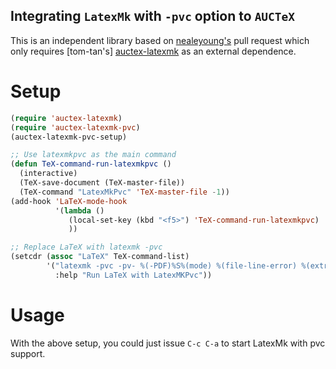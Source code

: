 ## Integrating `LatexMk` with `-pvc` option to `AUCTeX`

This is an independent library based on
[nealeyoung's](https://github.com/nealeyoung/auctex-latexmk) pull request which only
requires [tom-tan's] [auctex-latexmk](https://github.com/tom-tan/auctex-latexmk) as an
external dependence.

# Setup

``` lisp
(require 'auctex-latexmk)
(require 'auctex-latexmk-pvc)
(auctex-latexmk-pvc-setup)

;; Use latexmkpvc as the main command
(defun TeX-command-run-latexmkpvc ()
  (interactive)
  (TeX-save-document (TeX-master-file))
  (TeX-command "LatexMkPvc" 'TeX-master-file -1))
(add-hook 'LaTeX-mode-hook
          '(lambda ()
             (local-set-key (kbd "<f5>") 'TeX-command-run-latexmkpvc)
             ))

;; Replace LaTeX with latexmk -pvc
(setcdr (assoc "LaTeX" TeX-command-list)
        '("latexmk -pvc -pv- %(-PDF)%S%(mode) %(file-line-error) %(extraopts) %t" TeX-run-latexmk-pvc nil
          :help "Run LaTeX with LatexMKPvc"))
```

# Usage

With the above setup, you could just issue `C-c C-a` to start LatexMk with pvc support.

